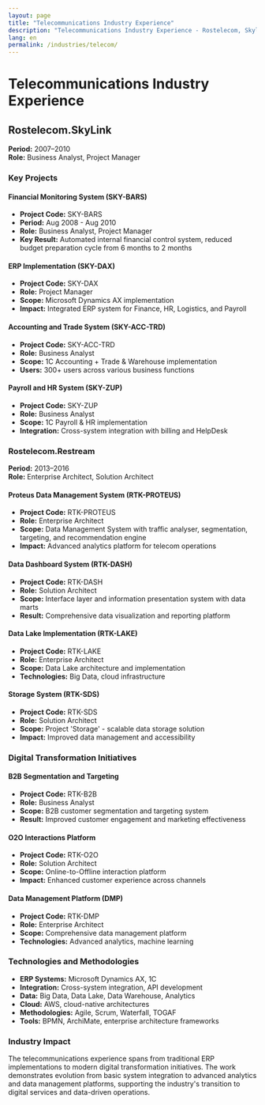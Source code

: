 ```yaml
---
layout: page
title: "Telecommunications Industry Experience"
description: "Telecommunications Industry Experience - Rostelecom, Skylink"
lang: en
permalink: /industries/telecom/
---
```


# Telecommunications Industry Experience

## Rostelecom.SkyLink

**Period:** 2007–2010  
**Role:** Business Analyst, Project Manager

### Key Projects

#### Financial Monitoring System (SKY-BARS)
- **Project Code:** SKY-BARS
- **Period:** Aug 2008 - Aug 2010
- **Role:** Business Analyst, Project Manager
- **Key Result:** Automated internal financial control system, reduced budget preparation cycle from 6 months to 2 months

#### ERP Implementation (SKY-DAX)
- **Project Code:** SKY-DAX
- **Role:** Project Manager
- **Scope:** Microsoft Dynamics AX implementation
- **Impact:** Integrated ERP system for Finance, HR, Logistics, and Payroll

#### Accounting and Trade System (SKY-ACC-TRD)
- **Project Code:** SKY-ACC-TRD
- **Role:** Business Analyst
- **Scope:** 1C Accounting + Trade & Warehouse implementation
- **Users:** 300+ users across various business functions

#### Payroll and HR System (SKY-ZUP)
- **Project Code:** SKY-ZUP
- **Role:** Business Analyst
- **Scope:** 1C Payroll & HR implementation
- **Integration:** Cross-system integration with billing and HelpDesk

### Rostelecom.Restream

**Period:** 2013–2016  
**Role:** Enterprise Architect, Solution Architect

#### Proteus Data Management System (RTK-PROTEUS)
- **Project Code:** RTK-PROTEUS
- **Role:** Enterprise Architect
- **Scope:** Data Management System with traffic analyser, segmentation, targeting, and recommendation engine
- **Impact:** Advanced analytics platform for telecom operations

#### Data Dashboard System (RTK-DASH)
- **Project Code:** RTK-DASH
- **Role:** Solution Architect
- **Scope:** Interface layer and information presentation system with data marts
- **Result:** Comprehensive data visualization and reporting platform

#### Data Lake Implementation (RTK-LAKE)
- **Project Code:** RTK-LAKE
- **Role:** Enterprise Architect
- **Scope:** Data Lake architecture and implementation
- **Technologies:** Big Data, cloud infrastructure

#### Storage System (RTK-SDS)
- **Project Code:** RTK-SDS
- **Role:** Solution Architect
- **Scope:** Project 'Storage' - scalable data storage solution
- **Impact:** Improved data management and accessibility

### Digital Transformation Initiatives

#### B2B Segmentation and Targeting
- **Project Code:** RTK-B2B
- **Role:** Business Analyst
- **Scope:** B2B customer segmentation and targeting system
- **Result:** Improved customer engagement and marketing effectiveness

#### O2O Interactions Platform
- **Project Code:** RTK-O2O
- **Role:** Solution Architect
- **Scope:** Online-to-Offline interaction platform
- **Impact:** Enhanced customer experience across channels

#### Data Management Platform (DMP)
- **Project Code:** RTK-DMP
- **Role:** Enterprise Architect
- **Scope:** Comprehensive data management platform
- **Technologies:** Advanced analytics, machine learning

### Technologies and Methodologies

- **ERP Systems:** Microsoft Dynamics AX, 1C
- **Integration:** Cross-system integration, API development
- **Data:** Big Data, Data Lake, Data Warehouse, Analytics
- **Cloud:** AWS, cloud-native architectures
- **Methodologies:** Agile, Scrum, Waterfall, TOGAF
- **Tools:** BPMN, ArchiMate, enterprise architecture frameworks

### Industry Impact

The telecommunications experience spans from traditional ERP implementations to modern digital transformation initiatives. The work demonstrates evolution from basic system integration to advanced analytics and data management platforms, supporting the industry's transition to digital services and data-driven operations.
